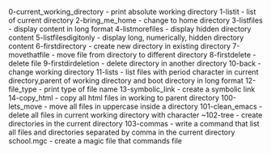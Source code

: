 0-current_working_directory - print absolute working directory
1-listit - list of current directory
2-bring_me_home - change to home directory
3-listfiles - display content in long format
4-listmorefiles - display hidden directory content
5-listfilesdigitonly - display long, numerically, hidden directory content
6-firstdirectory - create new directory in existing directory
7-movethatfile - move file from directory to different directory
8-firstdelete - delete file
9-firstdirdeletion - delete directory in another directory
10-back - change working directory
11-lists - list files with period character in current directory,parent of working directory and boot directory in long format
12-file_type - print type of file name
13-symbolic_link - create a symbolic link
14-copy_html - copy all html files in working to parent directory
100-lets_move - move all files in uppercase inside a directory
101-clean_emacs - delete all files in current working directory with character ~102-tree - create directories in the current directory
103-commas - write a command that list all files and directories separated by comma in the current directory
school.mgc - create a magic file that commands file
